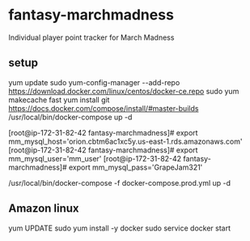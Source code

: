 # fantasy-marchmadness
Individual player point tracker for March Madness

## setup
yum update
sudo yum-config-manager --add-repo https://download.docker.com/linux/centos/docker-ce.repo
sudo yum makecache fast
yum install git
https://docs.docker.com/compose/install/#master-builds
/usr/local/bin/docker-compose up -d


[root@ip-172-31-82-42 fantasy-marchmadness]# export mm_mysql_host='orion.cbtm6ac1xc5y.us-east-1.rds.amazonaws.com'
[root@ip-172-31-82-42 fantasy-marchmadness]# export mm_mysql_user='mm_user'
[root@ip-172-31-82-42 fantasy-marchmadness]# export mm_mysql_pass='GrapeJam321'

/usr/local/bin/docker-compose -f docker-compose.prod.yml up -d

## Amazon linux
yum UPDATE
sudo yum install -y docker
sudo service docker start
